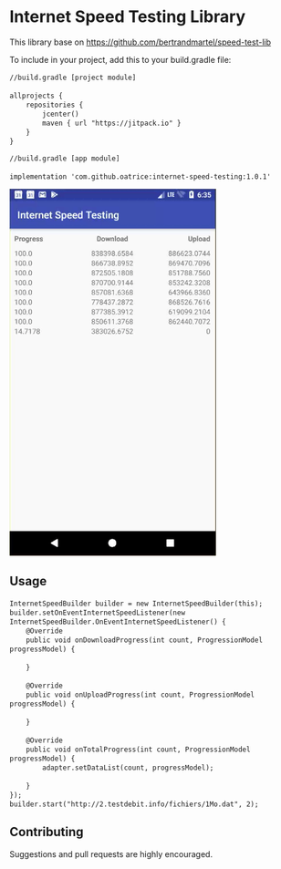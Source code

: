 # Internet Speed Testing Library
This library base on https://github.com/bertrandmartel/speed-test-lib

To include in your project, add this to your build.gradle file:
```
//build.gradle [project module]

allprojects {
    repositories {
        jcenter()
        maven { url "https://jitpack.io" }
    }
}
```


```
//build.gradle [app module]

implementation 'com.github.oatrice:internet-speed-testing:1.0.1'
```

![Demo](screenshot/screen1.gif)

## Usage
```
InternetSpeedBuilder builder = new InternetSpeedBuilder(this);
builder.setOnEventInternetSpeedListener(new InternetSpeedBuilder.OnEventInternetSpeedListener() {
    @Override
    public void onDownloadProgress(int count, ProgressionModel progressModel) {

    }

    @Override
    public void onUploadProgress(int count, ProgressionModel progressModel) {

    }

    @Override
    public void onTotalProgress(int count, ProgressionModel progressModel) {
        adapter.setDataList(count, progressModel);

    }
});
builder.start("http://2.testdebit.info/fichiers/1Mo.dat", 2);
```

## Contributing
Suggestions and pull requests are highly encouraged.
